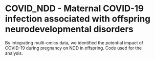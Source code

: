 # COVID_NDD - Maternal COVID-19 infection associated with offspring neurodevelopmental disorders
By integrating multi-omics data, we identified the potential impact of COVID-19 during pregnancy on NDD in offspring. Code used for the analysis: 
